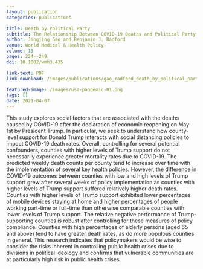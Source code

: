 ```yaml
---
layout: publication
categories: publications

title: Death by Political Party
subtitle: The Relationship Between COVID-19 Deaths and Political Party Affiliation
author: Jingjing Gao and Benjamin J. Radford
venue: World Medical & Health Policy
volume: 13
pages: 224--249
doi: 10.1002/wmh3.435

link-text: PDF
link-download: /images/publications/gao_radford_death_by_political_party.pdf

featured-image: /images/usa-pandemic-01.png
tags: []
date: 2021-04-07
---
```


This study explores social factors that are associated with the deaths caused by COVID-19 after the declaration of economic reopening on May 1st by President Trump. In particular, we seek to understand how county-level support for Donald Trump interacts with social distancing policies to impact COVID-19 death rates. Overall, controlling for several potential confounders, counties with higher levels of Trump support do not necessarily experience greater mortality rates due to COVID-19. The predicted weekly death counts per county tend to increase over time with the implementation of several key health policies. However, the difference in COVID-19 outcomes between counties with low and high levels of Trump support grew after several weeks of policy implementation as counties with higher levels of Trump support suffered relatively higher death rates. Counties with higher levels of Trump support exhibited lower percentages of mobile devices staying at home and higher percentages of people working part-time or full-time than otherwise comparable counties with lower levels of Trump support. The relative negative performance of Trump-supporting counties is robust after controlling for these measures of policy compliance. Counties with high percentages of elderly persons (aged 65 and above) tend to have greater death rates, as do more populous counties in general. This research indicates that policymakers would be wise to consider the risks inherent in controlling public health crises due to divisions in political ideology and confirms that vulnerable communities are at particularly high risk in public health crises.